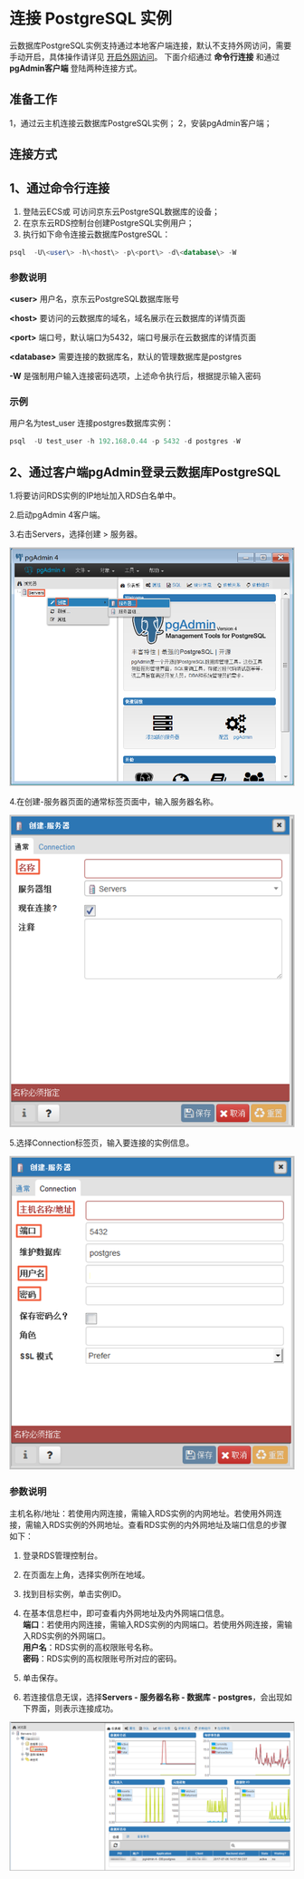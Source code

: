 # 连接 PostgreSQL 实例
云数据库PostgreSQL实例支持通过本地客户端连接，默认不支持外网访问，需要手动开启，具体操作请详见 [开启外网访问](https://docs.jdcloud.com/cn/rds/internet-access)。
下面介绍通过 **命令行连接** 和通过 **pgAdmin客户端** 登陆两种连接方式。

## 准备工作
1，通过云主机连接云数据库PostgreSQL实例；
2，安装pgAdmin客户端；

## 连接方式
## 1、通过命令行连接
1. 登陆云ECS或 可访问京东云PostgreSQL数据库的设备；
2. 在京东云RDS控制台创建PostgreSQL实例用户；
3. 执行如下命令连接云数据库PostgreSQL：

```SQL
psql  -U\<user\> -h\<host\> -p\<port\> -d\<database\> -W
```
    
### 参数说明

 **\<user\>**  用户名，京东云PostgreSQL数据库账号
 
 **\<host\>** 要访问的云数据库的域名，域名展示在云数据库的详情页面
 
 **\<port\>** 端口号，默认端口为5432，端口号展示在云数据库的详情页面
 
 **\<database\>** 需要连接的数据库名，默认的管理数据库是postgres
 
 **-W** 是强制用户输入连接密码选项，上述命令执行后，根据提示输入密码
    
### 示例
用户名为test_user 连接postgres数据库实例：
```sql
psql  -U test_user -h 192.168.0.44 -p 5432 -d postgres -W
```
## 2、通过客户端pgAdmin登录云数据库PostgreSQL
 1.将要访问RDS实例的IP地址加入RDS白名单中。
 
 2.启动pgAdmin 4客户端。
 
 3.右击Servers，选择创建 > 服务器。
 
![Connect-Instance-PostgreSQL1](../../../../../image/RDS/Connect-Instance-PostgreSQL1.png)

4.在创建-服务器页面的通常标签页面中，输入服务器名称。

![Connect-Instance-PostgreSQL2](../../../../../image/RDS/Connect-Instance-PostgreSQL2.png)

5.选择Connection标签页，输入要连接的实例信息。

![Connect-Instance-PostgreSQL3](../../../../../image/RDS/Connect-Instance-PostgreSQL3.png)
### 参数说明

 主机名称/地址：若使用内网连接，需输入RDS实例的内网地址。若使用外网连接，需输入RDS实例的外网地址。查看RDS实例的内外网地址及端口信息的步骤如下：

 1. 登录RDS管理控制台。
 2. 在页面左上角，选择实例所在地域。
 3. 找到目标实例，单击实例ID。
 4. 在基本信息栏中，即可查看内外网地址及内外网端口信息。<br>
    **端口**：若使用内网连接，需输入RDS实例的内网端口。若使用外网连接，需输入RDS实例的外网端口。<br>
    **用户名**：RDS实例的高权限账号名称。<br>
    **密码**：RDS实例的高权限账号所对应的密码。<br>
      
 5. 单击保存。
 6. 若连接信息无误，选择**Servers - 服务器名称 - 数据库 - postgres**，会出现如下界面，则表示连接成功。

![Connect-Instance-PostgreSQL4](../../../../../image/RDS/Connect-Instance-PostgreSQL4.png)
